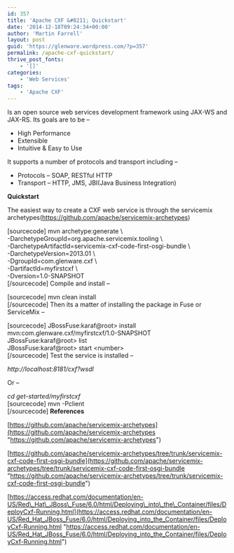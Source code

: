```yaml
---
id: 357
title: 'Apache CXF &#8211; Quickstart'
date: '2014-12-18T09:24:34+00:00'
author: 'Martin Farrell'
layout: post
guid: 'https://glenware.wordpress.com/?p=357'
permalink: /apache-cxf-quickstart/
thrive_post_fonts:
    - '[]'
categories:
    - 'Web Services'
tags:
    - 'Apache CXF'
---
```


Is an open source web services development framework using JAX-WS and JAX-RS. Its goals are to be –

- High Performance
- Extensible
- Intuitive &amp; Easy to Use

It supports a number of protocols and transport including –

- Protocols – SOAP, RESTful HTTP
- Transport – HTTP, JMS, JBI(Java Business Integration)

**Quickstart**

The easiest way to create a CXF web service is through the servicemix archetypes(https://github.com/apache/servicemix-archetypes)

\[sourcecode\] mvn archetype:generate \\  
-DarchetypeGroupId=org.apache.servicemix.tooling \\  
-DarchetypeArtifactId=servicemix-cxf-code-first-osgi-bundle \\  
-DarchetypeVersion=2013.01 \\  
-DgroupId=com.glenware.cxf \\  
-DartifactId=myfirstcxf \\  
-Dversion=1.0-SNAPSHOT  
\[/sourcecode\] Compile and install –

\[sourcecode\] mvn clean install  
\[/sourcecode\] Then its a matter of installing the package in Fuse or ServiceMix –

\[sourcecode\] JBossFuse:karaf@root&gt; install mvn:com.glenware.cxf/myfirstcxf/1.0-SNAPSHOT  
JBossFuse:karaf@root&gt; list  
JBossFuse:karaf@root&gt; start &lt;number&gt;  
\[/sourcecode\] Test the service is installed –

*http://localhost:8181/cxf?wsdl*

Or –

*cd get-started/myfirstcxf*   
\[sourcecode\] mvn -Pclient  
\[/sourcecode\]  **References**

[https://github.com/apache/servicemix-archetypes](https://github.com/apache/servicemix-archetypes "https://github.com/apache/servicemix-archetypes")

[https://github.com/apache/servicemix-archetypes/tree/trunk/servicemix-cxf-code-first-osgi-bundle](https://github.com/apache/servicemix-archetypes/tree/trunk/servicemix-cxf-code-first-osgi-bundle "https://github.com/apache/servicemix-archetypes/tree/trunk/servicemix-cxf-code-first-osgi-bundle")

[https://access.redhat.com/documentation/en-US/Red\_Hat\_JBoss\_Fuse/6.0/html/Deploying\_into\_the\_Container/files/DeployCxf-Running.html](https://access.redhat.com/documentation/en-US/Red_Hat_JBoss_Fuse/6.0/html/Deploying_into_the_Container/files/DeployCxf-Running.html "https://access.redhat.com/documentation/en-US/Red_Hat_JBoss_Fuse/6.0/html/Deploying_into_the_Container/files/DeployCxf-Running.html")
